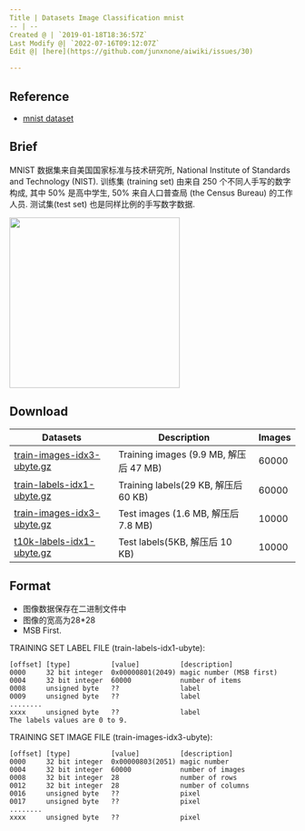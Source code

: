 ```yaml
---
Title | Datasets Image Classification mnist
-- | --
Created @ | `2019-01-18T18:36:57Z`
Last Modify @| `2022-07-16T09:12:07Z`
Edit @| [here](https://github.com/junxnone/aiwiki/issues/30)

---
```

## Reference
- [mnist dataset](http://yann.lecun.com/exdb/mnist/)

## Brief 

MNIST 数据集来自美国国家标准与技术研究所, National Institute of Standards and Technology (NIST). 训练集 (training set) 由来自 250 个不同人手写的数字构成, 其中 50% 是高中学生, 50% 来自人口普查局 (the Census Bureau) 的工作人员. 测试集(test set) 也是同样比例的手写数字数据.


<img width="300px" src="https://user-images.githubusercontent.com/2216970/51413058-95037c00-1ba8-11e9-9153-c5f0764f8e42.png">


## Download

Datasets | Description | Images
-- | -- | --
[train-images-idx3-ubyte.gz](https://github.com/junxnone/junxnone.github.io/files/2774597/train-images-idx3-ubyte.gz) | Training images (9.9 MB, 解压后 47 MB) | 60000
[train-labels-idx1-ubyte.gz](https://github.com/junxnone/junxnone.github.io/files/2774598/train-labels-idx1-ubyte.gz) | Training labels(29 KB, 解压后 60 KB) |  60000
[train-images-idx3-ubyte.gz](https://github.com/junxnone/junxnone.github.io/files/2774599/train-images-idx3-ubyte.gz) | Test images (1.6 MB, 解压后 7.8 MB) | 10000
[t10k-labels-idx1-ubyte.gz](https://github.com/junxnone/junxnone.github.io/files/2774601/t10k-labels-idx1-ubyte.gz) | Test labels(5KB, 解压后 10 KB) | 10000

## Format

- 图像数据保存在二进制文件中
- 图像的宽高为28*28
- MSB First.

TRAINING SET LABEL FILE (train-labels-idx1-ubyte):
```
[offset] [type]          [value]          [description] 
0000     32 bit integer  0x00000801(2049) magic number (MSB first) 
0004     32 bit integer  60000            number of items 
0008     unsigned byte   ??               label 
0009     unsigned byte   ??               label 
........ 
xxxx     unsigned byte   ??               label
The labels values are 0 to 9.
```
TRAINING SET IMAGE FILE (train-images-idx3-ubyte):
```
[offset] [type]          [value]          [description] 
0000     32 bit integer  0x00000803(2051) magic number 
0004     32 bit integer  60000            number of images 
0008     32 bit integer  28               number of rows 
0012     32 bit integer  28               number of columns 
0016     unsigned byte   ??               pixel 
0017     unsigned byte   ??               pixel 
........ 
xxxx     unsigned byte   ??               pixel
```
